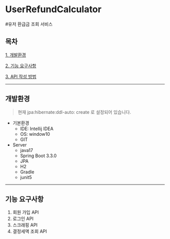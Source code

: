 # UserRefundCalculator
#유저 환급금 조회 서비스

## 목차
[1. 개발환경](#개발환경)

[2. 기능 요구사항](#기능-요구사항)

[3. API 작성 방법](#API-작성-방법)

-----------------------
## 개발환경
> 현재 
>   jpa:hibernate:ddl-auto: create 로 설정되어 있습니다.
* 기본환경
    * IDE: Intellij IDEA
    * OS: window10
    * GIT
* Server
    * java17
    * Spring Boot 3.3.0
    * JPA
    * H2 
    * Gradle
    * junit5
---

## 기능 요구사항
1. 회원 가입 API
2. 로그인 API
3. 스크래핑 API
4. 결정세액 조회 API
